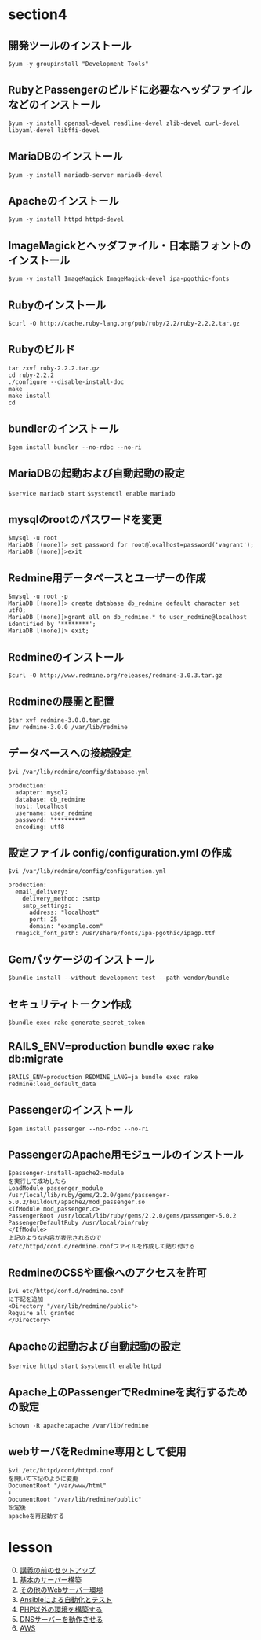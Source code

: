 # section4

## 開発ツールのインストール
   `$yum -y groupinstall "Development Tools"`
## RubyとPassengerのビルドに必要なヘッダファイルなどのインストール
   `$yum -y install openssl-devel readline-devel zlib-devel curl-devel libyaml-devel libffi-devel`
## MariaDBのインストール
   `$yum -y install mariadb-server mariadb-devel`
## Apacheのインストール
   `$yum -y install httpd httpd-devel`
## ImageMagickとヘッダファイル・日本語フォントのインストール
   `$yum -y install ImageMagick ImageMagick-devel ipa-pgothic-fonts`
## Rubyのインストール
   `$curl -O http://cache.ruby-lang.org/pub/ruby/2.2/ruby-2.2.2.tar.gz`
## Rubyのビルド

    tar zxvf ruby-2.2.2.tar.gz
    cd ruby-2.2.2
    ./configure --disable-install-doc
    make
    make install
    cd

## bundlerのインストール
   `$gem install bundler --no-rdoc --no-ri`
## MariaDBの起動および自動起動の設定
   `$service mariadb start`
   `$systemctl enable mariadb`

## mysqlのrootのパスワードを変更

    $mysql -u root
    MariaDB [(none)]> set password for root@localhost=password('vagrant');
    MariaDB [(none)]>exit

## Redmine用データベースとユーザーの作成

    $mysql -u root -p
    MariaDB [(none)]> create database db_redmine default character set utf8;
    MariaDB [(none)]>grant all on db_redmine.* to user_redmine@localhost identified by '********';
    MariaDB [(none)]> exit;

## Redmineのインストール
   `$curl -O http://www.redmine.org/releases/redmine-3.0.3.tar.gz`
## Redmineの展開と配置

    $tar xvf redmine-3.0.0.tar.gz
    $mv redmine-3.0.0 /var/lib/redmine

## データベースへの接続設定
   `$vi /var/lib/redmine/config/database.yml`

    production:
      adapter: mysql2
      database: db_redmine
      host: localhost
      username: user_redmine
      password: "********"
      encoding: utf8

## 設定ファイル config/configuration.yml の作成
   `$vi /var/lib/redmine/config/configuration.yml `

    production:
      email_delivery:
        delivery_method: :smtp
        smtp_settings:
          address: "localhost"
          port: 25
          domain: "example.com"
      rmagick_font_path: /usr/share/fonts/ipa-pgothic/ipagp.ttf

## Gemパッケージのインストール
   `$bundle install --without development test --path vendor/bundle`

## セキュリティトークン作成
   `$bundle exec rake generate_secret_token`

## RAILS_ENV=production bundle exec rake db:migrate
   `$RAILS_ENV=production REDMINE_LANG=ja bundle exec rake redmine:load_default_data`

## Passengerのインストール
   `$gem install passenger --no-rdoc --no-ri`

## PassengerのApache用モジュールのインストール

    $passenger-install-apache2-module
    を実行して成功したら
    LoadModule passenger_module /usr/local/lib/ruby/gems/2.2.0/gems/passenger-5.0.2/buildout/apache2/mod_passenger.so
    <IfModule mod_passenger.c>
    PassengerRoot /usr/local/lib/ruby/gems/2.2.0/gems/passenger-5.0.2
    PassengerDefaultRuby /usr/local/bin/ruby
    </IfModule>
    上記のような内容が表示されるので
    /etc/httpd/conf.d/redmine.confファイルを作成して貼り付ける

## RedmineのCSSや画像へのアクセスを許可

    $vi etc/httpd/conf.d/redmine.conf
    に下記を追加
    <Directory "/var/lib/redmine/public">
    Require all granted
    </Directory>

## Apacheの起動および自動起動の設定
   `$service httpd start`
   `$systemctl enable httpd`

## Apache上のPassengerでRedmineを実行するための設定
   `$chown -R apache:apache /var/lib/redmine`

## webサーバをRedmine専用として使用

    $vi /etc/httpd/conf/httpd.conf
    を開いて下記のように変更
    DocumentRoot "/var/www/html"
    ↓
    DocumentRoot "/var/lib/redmine/public"
    設定後
    apacheを再起動する


# lesson
0. [講義の前のセットアップ](section0.md)
1. [基本のサーバー構築](section1.md)
2. [その他のWebサーバー環境](section2.md)
3. [Ansibleによる自動化とテスト](section3.md)
4. [PHP以外の環境を構築する](section4.md)
5. [DNSサーバーを動作させる](section5.md)
6. [AWS](section6.md)

